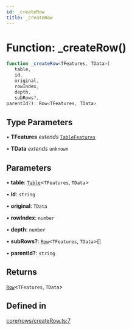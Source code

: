 ```yaml
---
id: _createRow
title: _createRow
---
```


# Function: \_createRow()

```ts
function _createRow<TFeatures, TData>(
   table, 
   id, 
   original, 
   rowIndex, 
   depth, 
   subRows?, 
parentId?): Row<TFeatures, TData>
```

## Type Parameters

• **TFeatures** *extends* [`TableFeatures`](../interfaces/tablefeatures.md)

• **TData** *extends* `unknown`

## Parameters

• **table**: [`Table`](../type-aliases/table.md)\<`TFeatures`, `TData`\>

• **id**: `string`

• **original**: `TData`

• **rowIndex**: `number`

• **depth**: `number`

• **subRows?**: [`Row`](../type-aliases/row.md)\<`TFeatures`, `TData`\>[]

• **parentId?**: `string`

## Returns

[`Row`](../type-aliases/row.md)\<`TFeatures`, `TData`\>

## Defined in

[core/rows/createRow.ts:7](https://github.com/TanStack/table/blob/b1e6b79157b0debc7222660572b06c8b857f4605/packages/table-core/src/core/rows/createRow.ts#L7)
